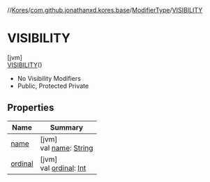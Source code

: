 //[Kores](../../../../index.md)/[com.github.jonathanxd.kores.base](../../index.md)/[ModifierType](../index.md)/[VISIBILITY](index.md)

# VISIBILITY

[jvm]\
[VISIBILITY](index.md)()

<ul><li>No Visibility Modifiers</li><li>Public, Protected Private</li></ul>

## Properties

| Name | Summary |
|---|---|
| [name](name.md) | [jvm]<br>val [name](name.md): [String](https://kotlinlang.org/api/latest/jvm/stdlib/kotlin/-string/index.html) |
| [ordinal](ordinal.md) | [jvm]<br>val [ordinal](ordinal.md): [Int](https://kotlinlang.org/api/latest/jvm/stdlib/kotlin/-int/index.html) |
